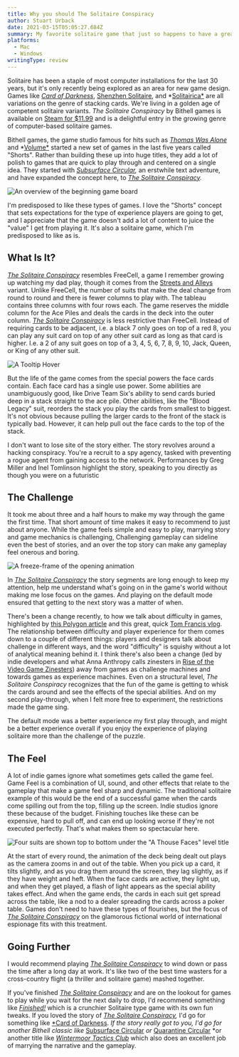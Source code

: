 ```yaml
---
title: Why you should The Solitaire Conspiracy
author: Stuart Urback
date: 2021-03-15T05:05:27.684Z
summary: My favorite solitaire game that just so happens to have a great story.
platforms:
  - Mac
  - Windows
writingType: review
---
```

Solitaire has been a staple of most computer installations for the last 30 years, but it's only recently being explored as an area for new game design. Games like *[Card of Darkness](https://playthistonight.com/posts/card-of-darkness:-a-solitaire-y-rpg/)*, [Shenzhen Solitaire](https://store.steampowered.com/app/570490/SHENZHEN_SOLITAIRE/), and *[Solitairica*](https://store.steampowered.com/app/463980/Solitairica/) are all variations on the genre of stacking cards. We're living in a golden age of competent solitaire variants. *The Solitaire Conspiracy* by Bithell games is available on [Steam for $11.99](https://store.steampowered.com/app/1424980/The_Solitaire_Conspiracy/) and is a delightful entry in the growing genre of computer-based solitaire games. 

Bithell games, the game studio famous for hits such as *[Thomas Was Alone](https://store.steampowered.com/app/220780/Thomas_Was_Alone/)* and *[Volume*](https://www.bithellgames.com/volume) started a new set of games in the last five years called "Shorts". Rather than building these up into huge titles, they add a lot of polish to games that are quick to play through and centered on a single idea. They started with *[Subsurface Circular](https://store.steampowered.com/app/676820/Subsurface_Circular/),* an erstwhile text adventure, and have expanded the concept here, to *[The Solitaire Conspiracy](https://store.steampowered.com/app/1424980/The_Solitaire_Conspiracy/).*

![An overview of the beginning game board](/static/img/the-game-board.jpeg "The game board")

I'm predisposed to like these types of games. I love the "Shorts" concept that sets expectations for the type of experience players are going to get, and I appreciate that the game doesn't add a lot of content to juice the "value" I get from playing it. It's also a solitaire game, which I'm predisposed to like as is. 

## What Is It?

*[The Solitaire Conspiracy](https://store.steampowered.com/app/1424980/The_Solitaire_Conspiracy/)* resembles FreeCell, a game I remember growing up watching my dad play, though it comes from the [Streets and Alleys](https://bicyclecards.com/how-to-play/streets-and-alleys/) variant. Unlike FreeCell, the number of suits that make the deal change from round to round and there is fewer columns to play with. The tableau contains three columns with four rows each. The game reserves the middle column for the Ace Piles and deals the cards in the deck into the outer column. *[The Solitaire Conspiracy](https://store.steampowered.com/app/1424980/The_Solitaire_Conspiracy/)* is less restrictive than FreeCell. Instead of requiring cards to be adjacent, i.e. a black 7 only goes on top of a red 8, you can play any suit card on top of any other suit card as long as that card is higher. I.e. a 2 of any suit goes on top of a 3, 4, 5, 6, 7, 8, 9, 10, Jack, Queen, or King of any other suit.

![](/static/img/the-ability-readout.jpeg "A Tooltip Hover")

But the life of the game comes from the special powers the face cards contain. Each face card has a single use power. Some abilities are unambiguously good, like Drive Team Six's ability to send cards buried deep in a stack straight to the ace pile. Other abilities, like the "Blood Legacy" suit, reorders the stack you play the cards from smallest to biggest. It's not obvious because pulling the larger cards to the front of the stack is typically bad. However, it can help pull out the face cards to the top of the stack. 

I don't want to lose site of the story either. The story revolves around a hacking conspiracy. You're a recruit to a spy agency, tasked with preventing a rogue agent from gaining access to the network. Performances by Greg Miller and Inel Tomlinson highlight the story, speaking to you directly as though you were on a futuristic 

## The Challenge

It took me about three and a half hours to make my way through the game the first time. That short amount of time makes it easy to recommend to just about anyone. While the game feels simple and easy to play, marrying story and game mechanics is challenging, Challenging gameplay can sideline even the best of stories, and an over the top story can make any gameplay feel onerous and boring. 

![A freeze-frame of the opening animation](/static/img/deal-animation.jpeg "The deal appears")

In *[The Solitaire Conspiracy](https://store.steampowered.com/app/1424980/The_Solitaire_Conspiracy/)* the story segments are long enough to keep my attention, help me understand what's going on in the game's world without making me lose focus on the games. And playing on the default mode ensured that getting to the next story was a matter of when. 

There's been a change recently, to how we talk about difficulty in games, highlighted by [this Polygon article](https://www.polygon.com/2019/9/26/20883295/difficulty-death-stranding-celeste-game-design) and this great, quick [Tom Francis vlog](https://youtu.be/-8lYPAPGo40). The relationship between difficulty and player experience for them comes down to a couple of different things: players and designers talk about challenge in different ways, and the word "difficulty" is squishy without a lot of analytical meaning behind it. I think there's also been a change (led by indie developers and what Anna Anthropy calls zinesters in [Rise of the Video Game Zinesters](https://www.amazon.com/Rise-Videogame-Zinesters-Drop-outs-Housewives/dp/1609803728/ref=sr_1_1?crid=2QRKATO1WNUSW&dchild=1&keywords=rise+of+the+video+game+zinesters&qid=1615783481&sprefix=video+game+zinesters%2Caps%2C189&sr=8-1)) away from games as challenge machines and towards games as experience machines. Even on a structural level, *The Solitaire Conspiracy* recognizes that the fun of the game is getting to whisk the cards around and see the effects of the special abilities. And on my second play-through, when I felt more free to experiment, the restrictions made the game sing.

The default mode was a better experience my first play through, and might be a better experience overall if you enjoy the experience of playing solitaire more than the challenge of the puzzle. 

## The Feel

A lot of indie games ignore what sometimes gets called the game feel. Game Feel is a combination of UI, sound, and other effects that relate to the gameplay that make a game feel sharp and dynamic. The traditional solitaire example of this would be the end of a successful game when the cards come spilling out from the top, filling up the screen. Indie studios ignore these because of the budget. Finishing touches like these can be expensive, hard to pull off, and can end up looking worse if they're not executed perfectly. That's what makes them so spectacular here. 

![Four suits are shown top to bottom under the "A Thouse Faces" level title](/static/img/show-the-spread.jpeg "The game end screen")

At the start of every round, the animation of the deck being dealt out plays as the camera zooms in and out of the table. When you pick up a card, it tilts slightly, and as you drag them around the screen, they lag slightly, as if they have weight and heft. When the face cards are active, they light up, and when they get played, a flash of light appears as the special ability takes effect. And when the game ends, the cards in each suit get spread across the table, like a nod to a dealer spreading the cards across a poker table. Games don't need to have these types of flourishes, but the focus of *[The Solitaire Conspiracy](https://store.steampowered.com/app/1424980/The_Solitaire_Conspiracy/)* on the glamorous fictional world of international espionage fits with this treatment. 

## Going Further

I would recommend playing *[The Solitaire Conspiracy](https://store.steampowered.com/app/1424980/The_Solitaire_Conspiracy/)* to wind down or pass the time after a long day at work. It's like two of the best time wasters for a cross-country flight (a thriller and solitaire game) mashed together. 

If you've finished *[The Solitaire Conspiracy](https://store.steampowered.com/app/1424980/The_Solitaire_Conspiracy/)* and are on the lookout for games to play while you wait for the next daily to drop, I'd recommend something like *[Finished!](https://playthistonight.com/posts/finished!:-complex-solitaire-is-fun/)* which is a crunchier Solitaire type game with its own fun tweaks. If you loved the story of *[The Solitaire Conspiracy](https://store.steampowered.com/app/1424980/The_Solitaire_Conspiracy/),* I'd go for something like [\*Card of Darkness](https://playthistonight.com/posts/card-of-darkness:-a-solitaire-y-rpg/). *If the story really got to you, I'd go for another Bithell classic like* [Subsurface Circular](https://store.steampowered.com/app/676820/Subsurface_Circular/) *or* [Quarantine Circular](https://store.steampowered.com/app/853500/Quarantine_Circular/) *or another title like [*Wintermoor Tactics Club*](https://www.wintermoortc.com/) which also does an excellent job of marrying the narrative and the gameplay.